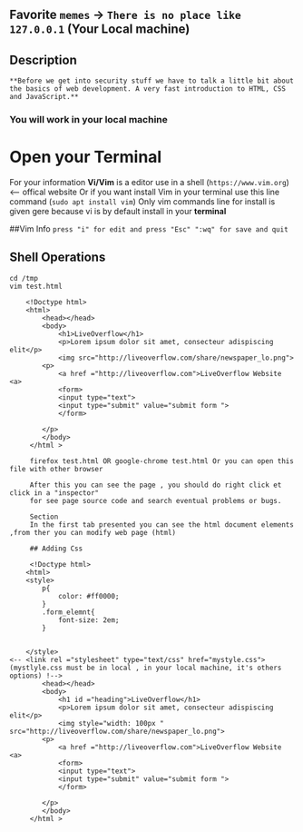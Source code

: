  ## Favorite `memes` -> `There is no place like 127.0.0.1` (Your Local machine)

## Description
	**Before we get into security stuff we have to talk a little bit about the basics of web development. A very fast introduction to HTML, CSS and JavaScript.**

 ### You will work in your local machine
# Open your __Terminal__

For your information __Vi/Vim__ is a editor use in a shell (`https://www.vim.org`) <-- offical website 
Or if you want install Vim in your terminal use this line command (`sudo apt install vim`)
Only vim commands line for install is given gere because vi is by default install in your __terminal__

##Vim Info 
`press "i" for edit and press "Esc" ":wq" for save and quit` 
## Shell Operations
	cd /tmp
	vim test.html 

		<!Doctype html> 
		<html>
			<head></head>
			<body>
				<h1>LiveOverflow</h1>
				<p>Lorem ipsum dolor sit amet, consecteur adispiscing elit</p>
				<img src="http://liveoverflow.com/share/newspaper_lo.png">
			<p>
				<a href ="http://liveoverflow.com">LiveOverflow Website <a>
				<form>
				<input type="text">
				<input type="submit" value="submit form ">
				</form>
				
			</p>		
			</body>		
		 </html > 
		 
		 firefox test.html OR google-chrome test.html Or you can open this file with other browser
		 
		 After this you can see the page , you should do right click et click in a "inspector"
		 for see page source code and search eventual problems or bugs.
		 
		 Section
		 In the first tab presented you can see the html document elements ,from ther you can modify web page (html)
		 
		 ## Adding Css
		 
		 <!Doctype html> 
		<html>
		<style>
			p{
				color: #ff0000;
			}
			.form_elemnt{
				font-size: 2em;
			}
		
		
		</style>
	<--	<link rel ="stylesheet" type="text/css" href="mystyle.css"> (mystlyle.css must be in local , in your local machine, it's others options) !-->
			<head></head>
			<body>
				<h1 id ="heading">LiveOverflow</h1>
				<p>Lorem ipsum dolor sit amet, consecteur adispiscing elit</p>
				<img style="width: 100px " src="http://liveoverflow.com/share/newspaper_lo.png">
			<p>
				<a href ="http://liveoverflow.com">LiveOverflow Website <a>
				<form>
				<input type="text">
				<input type="submit" value="submit form ">
				</form>
				
			</p>		
			</body>		
		 </html > 
